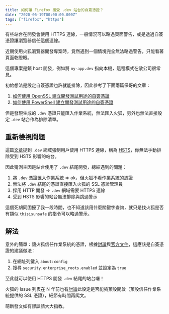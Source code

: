 ```yaml
---
title: 如何讓 Firefox 接受 .dev 站台的自簽憑證？
date: "2020-06-19T00:00:00.000Z"
tags: ["firefox", "https"]
---
```


有些站台在開發會使用 HTTPS 連線，一般情況可以略過頁面警告，或是透過自簽憑證讓瀏覽器信任這個連線。

近期使用火狐瀏覽器開發專案時，竟然遇到一個情境完全無法略過警告，只能看著頁面乾瞪眼。

這個專案是鎖 host 開發，例如將 `my-app.dev` 指向本機，這種模式在敝公司很常見。

初始想法是設定自簽憑證也許就能排除，因此參考了下面兩篇保哥的文章：

1. [如何使用 OpenSSL 建立開發測試用途的自簽憑證](https://blog.miniasp.com/post/2019/02/25/Creating-Self-signed-Certificate-using-OpenSSL)
2. [如何使用 PowerShell 建立開發測試用途的自簽憑證](https://blog.miniasp.com/post/2018/04/24/Using-PowerShell-to-build-Self-Signed-Certificate)

但是發現生成的 `.dev` 憑證只能匯入作業系統，無法匯入火狐，另外也無法直接設定 `.dev` 站台作為排除清單。

## 重新檢視問題

這篇[文章](https://ma.ttias.be/chrome-force-dev-domains-https-via-preloaded-hsts/)提到 `.dev` 網域強制用戶使用 HTTPS 連線，稱為 [HSTS](https://zh.wikipedia.org/wiki/HTTP%E4%B8%A5%E6%A0%BC%E4%BC%A0%E8%BE%93%E5%AE%89%E5%85%A8)，你無法手動排除受到 HSTS 影響的站台。

因此猜測主因是站台使用了 `.dev` 結尾開發，總結遇到的問題：

1. 將 `.dev` 憑證匯入作業系統 => ok，但火狐不看作業系統的憑證
2. 無法將 `.dev` 結尾的憑證直接匯入火狐的 SSL 憑證管理員
3. 採用 HTTP 開發 => `.dev` 網域需要 HTTPS 連線
4. 受到 HSTS 影響的站台無法排除與跳過警示

這個死胡同困擾了我一段時間，也不知道該用什麼關鍵字查詢，就只是找火狐是否有類似 `thisisunsafe` 的指令可以略過警示。

## 解法

意外的簡單：讓火狐信任作業系統的憑證，根據[討論](https://superuser.com/questions/1303396/how-to-fix-firefox-59-no-longer-accepting-my-self-signed-ssl-certificate-on-dev)與[官方文件](https://support.mozilla.org/en-US/kb/setting-certificate-authorities-firefox)，這應該是自簽憑證的建議做法：

1. 在網址列鍵入 `about:config`
2. 搜尋 `security.enterprise_roots.enabled` 並設定為 `true`

至此就可以使用 HTTPS 開發 `.dev` 結尾的站台囉！

火狐的 Issue 列表在 N 年前也有[討論](https://bugzilla.mozilla.org/show_bug.cgi?id=1314010)此設定是否能夠預設開啟（預設信任作業系統提供的 SSL 憑證），細節有時間再爬文。

萌新發文如有謬誤請大大指教。
